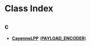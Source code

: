 
# Class Index


## c

* [**CayenneLPP**](classPAYLOAD__ENCODER_1_1CayenneLPP.md)
([**PAYLOAD\_ENCODER**](namespacePAYLOAD__ENCODER.md))


